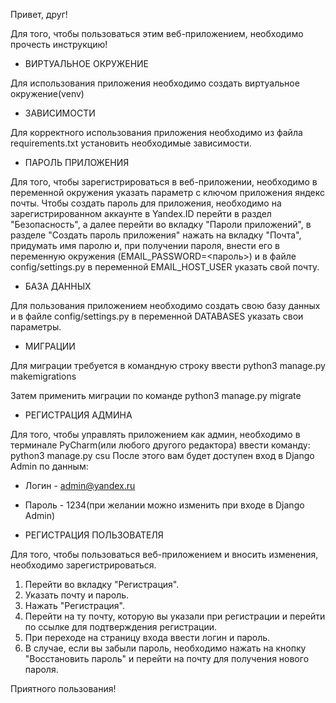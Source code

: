 Привет, друг!

Для того, чтобы пользоваться этим веб-приложением, необходимо прочесть инструкцию!

- ВИРТУАЛЬНОЕ ОКРУЖЕНИЕ

Для использования приложения необходимо создать виртуальное окружение(venv)

- ЗАВИСИМОСТИ

Для корректного использования приложения необходимо из файла requirements.txt установить необходимые зависимости.

- ПАРОЛЬ ПРИЛОЖЕНИЯ

Для того, чтобы зарегистрироваться в веб-приложении, необходимо в переменной окружения указать параметр с ключом 
приложения яндекс почты.
Чтобы создать пароль для приложения, необходимо на зарегистрированном аккаунте в Yandex.ID перейти в раздел "Безопасность", 
а далее перейти во вкладку "Пароли приложений", в разделе "Создать пароль приложения" нажать на вкладку "Почта", 
придумать имя паролю и, при получении пароля, внести его в переменную окружения (EMAIL_PASSWORD=<пароль>) и 
в файле config/settings.py в переменной EMAIL_HOST_USER указать свой почту.


- БАЗА ДАННЫХ

Для пользования приложением необходимо создать свою базу данных и в файле config/settings.py в переменной DATABASES 
указать свои параметры.

- МИГРАЦИИ

Для миграции требуется в командную строку ввести python3 manage.py makemigrations

Затем применить миграции по команде python3 manage.py migrate

- РЕГИСТРАЦИЯ АДМИНА

Для того, чтобы управлять приложением как админ, необходимо в терминале PyCharm(или любого другого редактора) 
ввести команду: python3 manage.py csu
После этого вам будет доступен вход в Django Admin по данным:
- Логин - admin@yandex.ru
- Пароль - 1234(при желании можно изменить при входе в Django Admin)


- РЕГИСТРАЦИЯ ПОЛЬЗОВАТЕЛЯ

Для того, чтобы пользоваться веб-приложением и вносить изменения, необходимо зарегистрироваться.
1. Перейти во вкладку "Регистрация".
2. Указать почту и пароль.
3. Нажать "Регистрация".
4. Перейти на ту почту, которую вы указали при регистрации и перейти по ссылке для подтверждения регистрации.
5. При переходе на страницу входа ввести логин и пароль.
6. В случае, если вы забыли пароль, необходимо нажать на кнопку "Восстановить пароль" и перейти на почту для получения 
нового пароля.

Приятного пользования!
